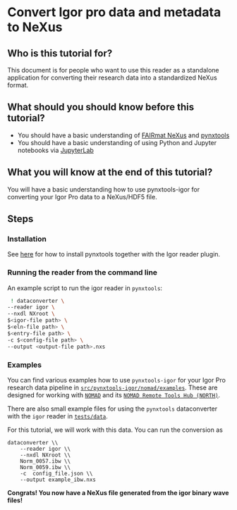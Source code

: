 # Convert Igor pro data and metadata to NeXus

## Who is this tutorial for?

This document is for people who want to use this reader as a standalone application for converting their research data
into a standardized NeXus format.

## What should you should know before this tutorial?

- You should have a basic understanding of [FAIRmat NeXus](https://github.com/FAIRmat/nexus_definitions) and [pynxtools](https://github.com/FAIRmat/pynxtools)
- You should have a basic understanding of using Python and Jupyter notebooks via [JupyterLab](https://jupyter.org)

## What you will know at the end of this tutorial?

You will have a basic understanding how to use pynxtools-igor for converting your Igor Pro data to a NeXus/HDF5 file.

## Steps

### Installation
See [here](./installation.md) for how to install pynxtools together with the Igor reader plugin.

### Running the reader from the command line
An example script to run the igor reader in `pynxtools`:
```sh
 ! dataconverter \
--reader igor \
--nxdl NXroot \
$<igor-file path> \
$<eln-file path> \
$<entry-file path> \
-c $<config-file path> \
--output <output-file path>.nxs
```

### Examples

You can find various examples how to use `pynxtools-igor` for your Igor Pro research data pipeline in [`src/pynxtools-igor/nomad/examples`](../../src/pynxtools_igor/nomad/examples/). These are designed for working with [`NOMAD`](https://nomad-lab.eu/) and its [`NOMAD Remote Tools Hub (NORTH)`](https://nomad-lab.eu/prod/v1/gui/analyze/north).

There are also small example files for using the `pynxtools` dataconverter with the `igor` reader in [`tests/data`](https://github.com/FAIRmat-NFDI/pynxtools.mpes/tree/main/tests/data).

For this tutorial, we will work with this data. You can run the conversion as
```shell
dataconverter \\
    --reader igor \\
    --nxdl NXroot \\
    Norm_0057.ibw \\
    Norm_0059.ibw \\
    -c  config_file.json \\
    --output example_ibw.nxs
```

**Congrats! You now have a NeXus file generated from the igor binary wave files!**
